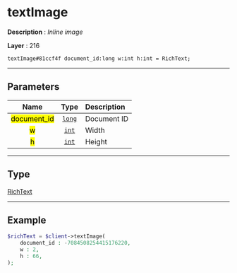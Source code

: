 # textImage

**Description** : *Inline image*

**Layer** : 216

```tl
textImage#81ccf4f document_id:long w:int h:int = RichText;
```

---

## Parameters

| Name | Type | Description |
| :---: | :---: | :--- |
| <mark>document_id</mark> | [`long`](type/long) | Document ID |
| <mark>w</mark> | [`int`](type/int) | Width |
| <mark>h</mark> | [`int`](type/int) | Height |

---

## Type

[RichText](type/RichText)

---

## Example

```php
$richText = $client->textImage(
	document_id : -7084508254415176220,
	w : 2,
	h : 66,
);
```